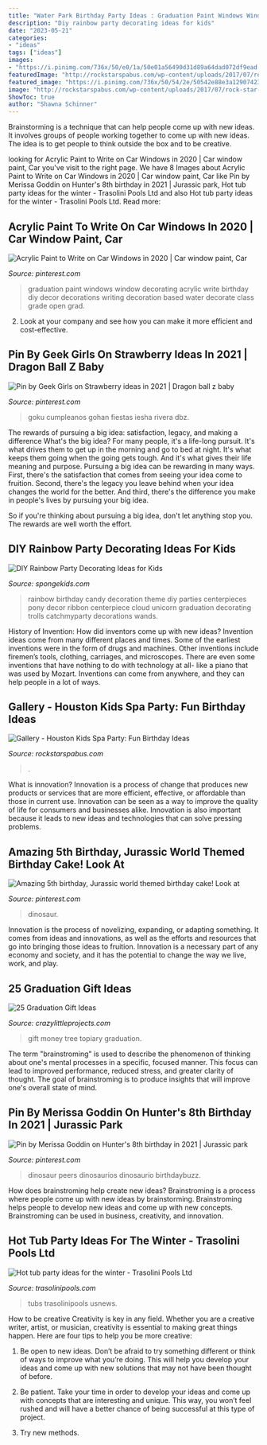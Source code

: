 ```yaml
---
title: "Water Park Birthday Party Ideas : Graduation Paint Windows Window Decorating Acrylic Write Birthday Diy Decor Decorations Writing Decoration Based Water Decorate Class Grade Open Grad"
description: "Diy rainbow party decorating ideas for kids"
date: "2023-05-21"
categories:
- "ideas"
tags: ["ideas"]
images:
- "https://i.pinimg.com/736x/50/e0/1a/50e01a56490d31d89a64dad072df9ead.jpg"
featuredImage: "http://rockstarspabus.com/wp-content/uploads/2017/07/rock-star-spa-bus-gallery-katy-tx.jpg"
featured_image: "https://i.pinimg.com/736x/50/54/2e/50542e88e3a12907423b18122a2e3dbe.jpg"
image: "http://rockstarspabus.com/wp-content/uploads/2017/07/rock-star-spa-bus-gallery-katy-tx.jpg"
ShowToc: true
author: "Shawna Schinner"
---
```



Brainstorming is a technique that can help people come up with new ideas. It involves groups of people working together to come up with new ideas. The idea is to get people to think outside the box and to be creative.

	

		
looking for Acrylic Paint to Write on Car Windows in 2020 | Car window paint, Car you've visit to the right page. We have 8 Images about Acrylic Paint to Write on Car Windows in 2020 | Car window paint, Car like Pin by Merissa Goddin on Hunter&#039;s 8th birthday in 2021 | Jurassic park, Hot tub party ideas for the winter - Trasolini Pools Ltd and also Hot tub party ideas for the winter - Trasolini Pools Ltd. Read more:
		
    
## Acrylic Paint To Write On Car Windows In 2020 | Car Window Paint, Car

<img loading=lazy src="https://i.pinimg.com/736x/50/e0/1a/50e01a56490d31d89a64dad072df9ead.jpg" onerror="this.onerror=null;this.src='https://tse1.mm.bing.net/th?id=OIP.aOBUMWSqAhcQF2fObtgBZgHaLH&amp;pid=15.1';" alt="Acrylic Paint to Write on Car Windows in 2020 | Car window paint, Car">

_Source: pinterest.com_

>graduation paint windows window decorating acrylic write birthday diy decor decorations writing decoration based water decorate class grade open grad. 

	

2. Look at your company and see how you can make it more efficient and cost-effective.

    
## Pin By Geek Girls On Strawberry Ideas In 2021 | Dragon Ball Z Baby

<img loading=lazy src="https://i.pinimg.com/736x/50/54/2e/50542e88e3a12907423b18122a2e3dbe.jpg" onerror="this.onerror=null;this.src='https://tse1.mm.bing.net/th?id=OIP.sk6vF7w7GMwnJwAqPlvyzAHaNL&amp;pid=15.1';" alt="Pin by Geek Girls on Strawberry ideas in 2021 | Dragon ball z baby">

_Source: pinterest.com_

>goku cumpleanos gohan fiestas iesha rivera dbz. 

	

The rewards of pursuing a big idea: satisfaction, legacy, and making a difference
What's the big idea? For many people, it's a life-long pursuit. It's what drives them to get up in the morning and go to bed at night. It's what keeps them going when the going gets tough. And it's what gives their life meaning and purpose.
 Pursuing a big idea can be rewarding in many ways. First, there's the satisfaction that comes from seeing your idea come to fruition. Second, there's the legacy you leave behind when your idea changes the world for the better. And third, there's the difference you make in people's lives by pursuing your big idea.

So if you're thinking about pursuing a big idea, don't let anything stop you. The rewards are well worth the effort.

    
## DIY Rainbow Party Decorating Ideas For Kids

<img loading=lazy src="https://spongekids.com/wp-content/uploads/2014/11/diy-rainbow-party-decorating-ideas/4-candy-decoration.jpg" onerror="this.onerror=null;this.src='https://tse2.mm.bing.net/th?id=OIP.GfTxgQhCKywEmuWykiSTCAHaLG&amp;pid=15.1';" alt="DIY Rainbow Party Decorating Ideas for Kids">

_Source: spongekids.com_

>rainbow birthday candy decoration theme diy parties centerpieces pony decor ribbon centerpiece cloud unicorn graduation decorating trolls catchmyparty decorations wands. 

	

History of Invention: How did inventors come up with new ideas?
Invention ideas come from many different places and times. Some of the earliest inventions were in the form of drugs and machines. Other inventions include firemen’s tools, clothing, carriages, and microscopes. There are even some inventions that have nothing to do with technology at all- like a piano that was used by Mozart. Inventions can come from anywhere, and they can help people in a lot of ways.

    
## Gallery - Houston Kids Spa Party: Fun Birthday Ideas

<img loading=lazy src="http://rockstarspabus.com/wp-content/uploads/2017/07/rock-star-spa-bus-gallery-katy-tx.jpg" onerror="this.onerror=null;this.src='https://tse4.mm.bing.net/th?id=OIP.AlguWMM808E9Juf-cW424gHaE8&amp;pid=15.1';" alt="Gallery - Houston Kids Spa Party: Fun Birthday Ideas">

_Source: rockstarspabus.com_

>. 

	

What is innovation?
Innovation is a process of change that produces new products or services that are more efficient, effective, or affordable than those in current use. Innovation can be seen as a way to improve the quality of life for consumers and businesses alike. Innovation is also important because it leads to new ideas and technologies that can solve pressing problems.

    
## Amazing 5th Birthday, Jurassic World Themed Birthday Cake! Look At

<img loading=lazy src="https://i.pinimg.com/736x/1d/e9/43/1de943f44ada93ab4ead08f2ea190082.jpg" onerror="this.onerror=null;this.src='https://tse3.mm.bing.net/th?id=OIP.jSrFucU0aFov0TccVOSqWgHaJ3&amp;pid=15.1';" alt="Amazing 5th birthday, Jurassic world themed birthday cake! Look at">

_Source: pinterest.com_

>dinosaur. 

	

Innovation is the process of novelizing, expanding, or adapting something. It comes from ideas and innovations, as well as the efforts and resources that go into bringing those ideas to fruition. Innovation is a necessary part of any economy and society, and it has the potential to change the way we live, work, and play.

    
## 25 Graduation Gift Ideas

<img loading=lazy src="https://crazylittleprojects.com/wp-content/uploads/2015/05/money-topiary-tree-gift.jpg" onerror="this.onerror=null;this.src='https://tse2.mm.bing.net/th?id=OIP.F6dkpV8VOWBbr3unWhQ76wHaOn&amp;pid=15.1';" alt="25 Graduation Gift Ideas">

_Source: crazylittleprojects.com_

>gift money tree topiary graduation. 

	

The term "brainstroming" is used to describe the phenomenon of thinking about one's mental processes in a specific, focused manner. This focus can lead to improved performance, reduced stress, and greater clarity of thought. The goal of brainstroming is to produce insights that will improve one's overall state of mind.

    
## Pin By Merissa Goddin On Hunter&#039;s 8th Birthday In 2021 | Jurassic Park

<img loading=lazy src="https://i.pinimg.com/736x/d2/98/c9/d298c998c4ac9a9c38a4225a3bbe0027.jpg" onerror="this.onerror=null;this.src='https://tse3.mm.bing.net/th?id=OIP.oJL2WwTXJ599EKI92oi1NQHaKX&amp;pid=15.1';" alt="Pin by Merissa Goddin on Hunter&#039;s 8th birthday in 2021 | Jurassic park">

_Source: pinterest.com_

>dinosaur peers dinosaurios dinosaurio birthdaybuzz. 

	

How does brainstroming help create new ideas?
Brainstroming is a process where people come up with new ideas by brainstorming. Brainstroming helps people to develop new ideas and come up with new concepts. Brainstroming can be used in business, creativity, and innovation.

    
## Hot Tub Party Ideas For The Winter - Trasolini Pools Ltd

<img loading=lazy src="https://trasolinipools.com/wp-content/uploads/2017/09/BLOG-hot-tub-party-ideas-winter.jpg" onerror="this.onerror=null;this.src='https://tse3.mm.bing.net/th?id=OIP.YuyLLF0Xyr4oIdxTrrjxGgHaEK&amp;pid=15.1';" alt="Hot tub party ideas for the winter - Trasolini Pools Ltd">

_Source: trasolinipools.com_

>tubs trasolinipools usnews. 

	

How to be creative
Creativity is key in any field. Whether you are a creative writer, artist, or musician, creativity is essential to making great things happen. Here are four tips to help you be more creative:
1. Be open to new ideas. Don’t be afraid to try something different or think of ways to improve what you’re doing. This will help you develop your ideas and come up with new solutions that may not have been thought of before.

2. Be patient. Take your time in order to develop your ideas and come up with concepts that are interesting and unique. This way, you won’t feel rushed and will have a better chance of being successful at this type of project.

3. Try new methods.

